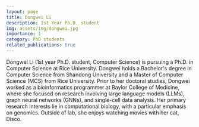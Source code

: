 ```yaml
---
layout: page
title: Dongwei Li
description: 1st Year Ph.D. student
img: assets/img/dongwei.jpg
importance: 1
category: PhD students
related_publications: true
---
```


Dongwei Li (1st year Ph.D. student, Computer Science) is pursuing a Ph.D. in Computer Science at Rice University. Dongwei holds a Bachelor's degree in Computer Science from Shandong University and a Master of Computer Science (MCS) from Rice University. Prior to her doctoral studies, Dongwei worked as a bioinformatics programmer at Baylor College of Medicine, where she focused on research involving large language models (LLMs), graph neural networks (GNNs), and single-cell data analysis. Her primary research interests lie in computational biology, with a particular emphasis on genomics. Outside of lab, she enjoys watching movies with her cat, Disco.

